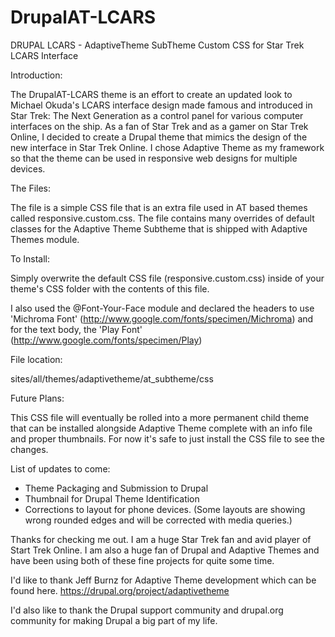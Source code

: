 DrupalAT-LCARS
==============

DRUPAL LCARS - AdaptiveTheme SubTheme Custom CSS for Star Trek LCARS Interface 

Introduction:

The DrupalAT-LCARS theme is an effort to create an updated look to Michael Okuda's LCARS interface design made famous and introduced in Star Trek: The Next Generation as a control panel for various computer interfaces on the ship. As a fan of Star Trek and as a gamer on Star Trek Online, I decided to create a Drupal theme that mimics the design of the new interface in Star Trek Online. I chose Adaptive Theme as my framework so that the theme can be used in responsive web designs for multiple devices.

The Files:

The file is a simple CSS file that is an extra file used in AT based themes called responsive.custom.css. The file contains many overrides of default classes for the Adaptive Theme Subtheme that is shipped with Adaptive Themes module.

To Install:

Simply overwrite the default CSS file (responsive.custom.css) inside of your theme's CSS folder with the contents of this file.

I also used the @Font-Your-Face module and declared the headers to use 'Michroma Font' (http://www.google.com/fonts/specimen/Michroma) and for the text body, the 'Play Font' (http://www.google.com/fonts/specimen/Play)

File location:

sites/all/themes/adaptivetheme/at_subtheme/css

Future Plans:

This CSS file will eventually be rolled into a more permanent child theme that can be installed alongside Adaptive Theme complete with an info file and proper thumbnails. For now it's safe to just install the CSS file to see the changes.

List of updates to come:

- Theme Packaging and Submission to Drupal
- Thumbnail for Drupal Theme Identification
- Corrections to layout for phone devices. (Some layouts are showing wrong rounded edges and will be corrected with media queries.)

Thanks for checking me out. I am a huge Star Trek fan and avid player of Start Trek Online. I am also a huge fan of Drupal and Adaptive Themes and have been using both of these fine projects for quite some time. 

I'd like to thank Jeff Burnz for Adaptive Theme development which can be found here. https://drupal.org/project/adaptivetheme

I'd also like to thank the Drupal support community and drupal.org community for making Drupal a big part of my life.


